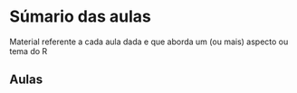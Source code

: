 # Súmario das aulas

Material referente a cada aula dada e que aborda um (ou mais) aspecto ou tema do R

## Aulas



